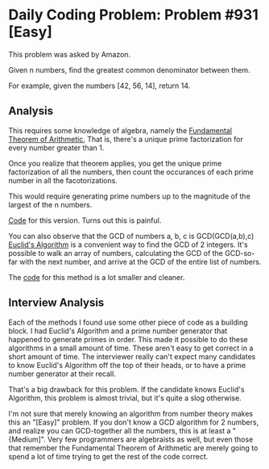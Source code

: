 # Daily Coding Problem: Problem #931 [Easy]

This problem was asked by Amazon.

Given n numbers, find the greatest common denominator between them.

For example, given the numbers [42, 56, 14], return 14.

## Analysis

This requires some knowledge of algebra,
namely the [Fundamental Theorem of Arithmetic](https://en.wikipedia.org/wiki/Fundamental_theorem_of_arithmetic),
That is,
there's a unique prime factorization for every number greater than 1.

Once you realize that theorem applies,
you get the unique prime factorization of all the numbers,
then count the occurances of each prime number in all the facotorizations.

This would require generating prime numbers up to the magnitude
of the largest of the n numbers.

[Code](primes.go) for this version.
Turns out this is painful.

You can also observe that the GCD of numbers a, b, c is GCD(GCD(a,b),c)
[Euclid's Algorithm](https://en.wikipedia.org/wiki/Greatest_common_divisor#Euclid's_algorithm)
is a convenient way to find the GCD of 2 integers.
It's possible to walk an array of numbers,
calculating the GCD of the GCD-so-far with the next number,
and arrive at the GCD of the entire list of numbers.

The [code](gcd.go) for this method is a lot smaller and cleaner.

## Interview Analysis

Each of the methods I found use some other piece of code as a building block.
I had Euclid's Algorithm and a prime number generator that happened
to generate primes in order.
This made it possible to do these algorithms in a small amount of time.
These aren't easy to get correct in a short amount of time.
The interviewer really can't expect many candidates to know
Euclid's Algorithm off the top of their heads,
or to have a prime number generator at their recall.

That's a big drawback for this problem.
If the candidate knows Euclid's Algorithm,
this problem is almost trivial,
but it's quite a slog otherwise.

I'm not sure that merely knowing an algorithm from number theory
makes this an "[Easy]" problem.
If you don't know a GCD algorithm for 2 numbers,
and realize you can GCD-together all the numbers,
this is at least a "{Medium]".
Very few programmers are algebraists as well,
but even those that remember the Fundamental Theorem of Arithmetic
are merely going to spend a lot of time trying to get the
rest of the code correct.

